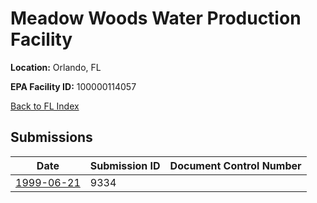 # Meadow Woods Water Production Facility

**Location:** Orlando, FL

**EPA Facility ID:** 100000114057

[Back to FL Index](../../index.md)

## Submissions

| Date | Submission ID | Document Control Number |
|------|--------------|-------------------------|
| [1999-06-21](submissions/9334.md) | 9334 |  |
